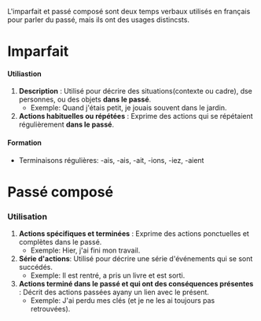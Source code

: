 L'imparfait et passé composé sont deux temps verbaux utilisés en français pour parler du passé, mais ils ont des usages distincsts.

# Imparfait
#### Utiliastion
1. __Description__ : Utilisé pour décrire des situations(contexte ou cadre), dse personnes, ou des objets __dans le passé__.
    * Exemple: Quand j'étais petit, je jouais souvent dans le jardin.
2. __Actions habituelles ou répétées__ : Exprime des actions qui se répétaient régulièrement __dans le passé__.

#### Formation
* Terminaisons régulières: -ais, -ais, -ait, -ions, -iez, -aient

# Passé composé
### Utilisation
1. __Actions spécifiques et terminées__ : Exprime des actions ponctuelles et complètes dans le passé.
    * Exemple: Hier, j'ai fini mon travail.
2. __Série d'actions__: Utilisé pour décrire une série d'événements qui se sont succédés.
    * Exemple: Il est rentré, a pris un livre et est sorti.
3. __Actions terminé dans le passé et qui ont des conséquences présentes__ : Décrit des actions passées ayany un lien avec le présent.
    * Exemple: J'ai perdu mes clés (et je ne les ai toujours pas retrouvées).

